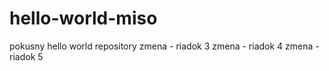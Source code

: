 # hello-world-miso
pokusny hello world repository
zmena - riadok 3
zmena - riadok 4
zmena - riadok 5

